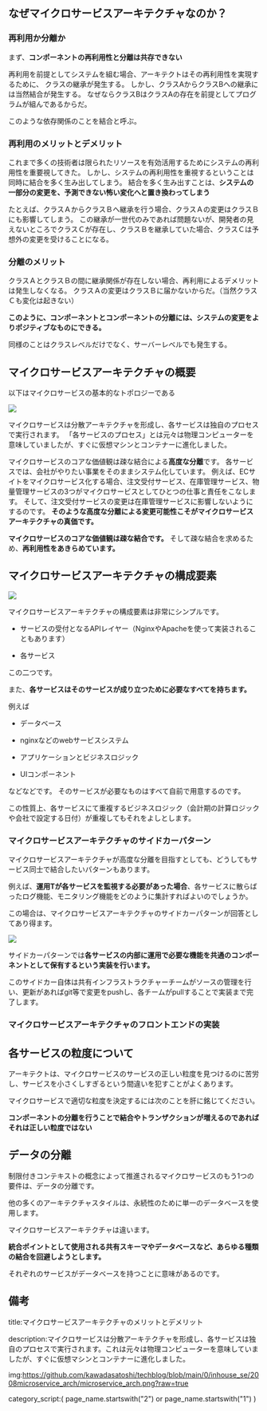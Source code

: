 




## なぜマイクロサービスアーキテクチャなのか？

### 再利用か分離か

まず、**コンポーネントの再利用性と分離は共存できない**

再利用を前提としてシステムを組む場合、アーキテクトはその再利用性を実現するために、
クラスの継承が発生する。
しかし、クラスAからクラスBへの継承には当然結合が発生する。
なぜならクラスBはクラスAの存在を前提としてプログラムが組んであるからだ。

このような依存関係のことを結合と呼ぶ。


### 再利用のメリットとデメリット

これまで多くの技術者は限られたリソースを有効活用するためにシステムの再利用性を重要視してきた。
しかし、システムの再利用性を重視するということは同時に結合を多く生み出してしまう。
結合を多く生み出すことは、**システムの一部分の変更を、予測できない怖い変化へと置き換わってしまう**

たとえば、クラスＡからクラスＢへ継承を行う場合、クラスＡの変更はクラスＢにも影響してしまう。
この継承が一世代のみであれば問題ないが、開発者の見えないところでクラスＣが存在し、クラスＢを継承していた場合、クラスＣは予想外の変更を受けることになる。

### 分離のメリット

クラスＡとクラスＢの間に継承関係が存在しない場合、再利用によるデメリットは発生しなくなる。
クラスＡの変更はクラスＢに届かないからだ。（当然クラスＣも変化は起きない）

**このように、コンポーネントとコンポーネントの分離には、システムの変更をよりポジティブなものにできる。**

同様のことはクラスレベルだけでなく、サーバーレベルでも発生する。


## マイクロサービスアーキテクチャの概要

以下はマイクロサービスの基本的なトポロジーである

<img src="https://github.com/kawadasatoshi/techblog/blob/main/0/inhouse_se/2008microservice_arch/microservice_arch.png?raw=true">

マイクロサービスは分散アーキテクチャを形成し、各サービスは独自のプロセスで実行されます。
「各サービスのプロセス」とは元々は物理コンピューターを意味していましたが、すぐに仮想マシンとコンテナーに進化しました。

マイクロサービスのコアな価値観は疎な結合による**高度な分離**です。
各サービスでは、会社がやりたい事業をそのままシステム化しています。
例えば、ECサイトをマイクロサービス化する場合、注文受付サービス、在庫管理サービス、物量管理サービスの3つがマイクロサービスとしてひとつの仕事と責任をこなします。
そして、注文受付サービスの変更は在庫管理サービスに影響しないようにするのです。
**そのような高度な分離による変更可能性こそがマイクロサービスアーキテクチャの真価です。**

**マイクロサービスのコアな価値観は疎な結合です。**
そして疎な結合を求めるため、**再利用性をあきらめています。**

## マイクロサービスアーキテクチャの構成要素

<img src="https://github.com/kawadasatoshi/techblog/blob/main/0/inhouse_se/2008microservice_arch/microservice_arch.png?raw=true">

マイクロサービスアーキテクチャの構成要素は非常にシンプルです。

- サービスの受付となるAPIレイヤー（NginxやApacheを使って実装されることもあります）

- 各サービス

この二つです。

また、**各サービスはそのサービスが成り立つために必要なすべてを持ちます。**

例えば

- データベース

- nginxなどのwebサービスシステム

- アプリケーションとビジネスロジック

- UIコンポーネント

などなどです。
そのサービスが必要なものはすべて自前で用意するのです。

この性質上、各サービスにて重複するビジネスロジック（会計期の計算ロジックや会社で設定する日付）が重複してもそれをよしとします。


### マイクロサービスアーキテクチャのサイドカーパターン

マイクロサービスアーキテクチャが高度な分離を目指すとしても、どうしてもサービス同士で結合したいパターンもあります。

例えば、**運用Tが各サービスを監視する必要があった場合**、各サービスに散らばったログ機能、モニタリング機能をどのように集計すればよいのでしょうか。

この場合は、マイクロサービスアーキテクチャのサイドカーパターンが回答としてあり得ます。

<img src="https://github.com/kawadasatoshi/techblog/blob/main/0/inhouse_se/2008microservice_arch/microservice_arch_sidecar.png?raw=true">

サイドカーパターンでは**各サービスの内部に運用で必要な機能を共通のコンポーネントとして保有するという実装を行います。**

このサイドカー自体は共有インフラストラクチャーチームがソースの管理を行い、更新があればgit等で変更をpushし、各チームがpullすることで実装まで完了します。


### マイクロサービスアーキテクチャのフロントエンドの実装



## 各サービスの粒度について

アーキテクトは、マイクロサービスのサービスの正しい粒度を見つけるのに苦労し、サービスを小さくしすぎるという間違いを犯すことがよくあります。

マイクロサービスで適切な粒度を決定するには次のことを肝に銘じてください。

**コンポーネントの分離を行うことで結合やトランザクションが増えるのであればそれは正しい粒度ではない**


## データの分離

制限付きコンテキストの概念によって推進されるマイクロサービスのもう1つの要件は、データの分離です。

他の多くのアーキテクチャスタイルは、永続性のために単一のデータベースを使用します。

マイクロサービスアーキテクチャは違います。

**統合ポイントとして使用される共有スキーマやデータベースなど、あらゆる種類の結合を回避しようとします。**

それぞれのサービスがデータベースを持つことに意味があるのです。




## 備考

title:マイクロサービスアーキテクチャのメリットとデメリット

description:マイクロサービスは分散アーキテクチャを形成し、各サービスは独自のプロセスで実行されます。これは元々は物理コンピューターを意味していましたが、すぐに仮想マシンとコンテナーに進化しました。

img:https://github.com/kawadasatoshi/techblog/blob/main/0/inhouse_se/2008microservice_arch/microservice_arch.png?raw=true

category_script:( page_name.startswith("2") or page_name.startswith("1") )










